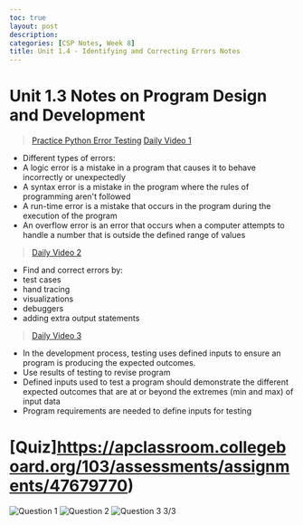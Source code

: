 ```yaml
---
toc: true
layout: post
description: 
categories: [CSP Notes, Week 8]
title: Unit 1.4 - Identifying and Correcting Errors Notes
---
```

# Unit 1.3 Notes on Program Design and Development
> [Practice Python Error Testing](https://dillonlee06.github.io/VSCode-Fastpages-Project/csp%20assignments/week%207/2022/10/03/ErrorTesting.html)
> [Daily Video 1](https://apclassroom.collegeboard.org/103/home?apd=grrgvoh645)
- Different types of errors:
- A logic error is a mistake in a program that causes it to behave incorrectly or unexpectedly
- A syntax error is a mistake in the program where the rules of programming aren't followed
- A run-time error is a mistake that occurs in the program during the execution of the program
- An overflow error is an error that occurs when a computer attempts to handle a number that is outside the defined range of values
> [Daily Video 2](https://apclassroom.collegeboard.org/103/home?apd=v2u5aj9555)
- Find and correct errors by:
- test cases
- hand tracing
- visualizations
- debuggers
- adding extra output statements
> [Daily Video 3](https://apclassroom.collegeboard.org/103/home?apd=0gaql55tbj)
- In the development process, testing uses defined inputs to ensure an program is producing the expected outcomes.
- Use results of testing to revise program
- Defined inputs used to test a program should demonstrate the different expected outcomes that are at or beyond the extremes (min and max) of input data
- Program requirements are needed to define inputs for testing

# [Quiz]https://apclassroom.collegeboard.org/103/assessments/assignments/47679770)
![]({{site.baseurl}}/images/4question1.png "Question 1")
![]({{site.baseurl}}/images/4question2.png "Question 2")
![]({{site.baseurl}}/images/4question3.png "Question 3")
3/3